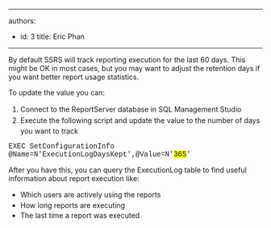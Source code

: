 

---
authors:
  - id: 3
    title: Eric Phan
---




<span class='intro'> By default SSRS will track reporting execution for the last 60 days. This might be OK in most cases, but you may want to adjust the retention days if you want better report usage statistics.<br> </span>

<p>​T​o update the value you can&#58;<br></p><ol><li><span style="line-height&#58;1.6;">​</span><span style="line-height&#58;1.6;">​​Connect to the ReportServer database in SQL Management Studio</span><br></li><li><span style="line-height&#58;1.6;">Execute the following script and update the value to the number of days you want to track</span><br></li></ol><p></p><p class="ssw15-rteElement-CodeArea"><span style="font-family&#58;&quot;courier new&quot;;">​​EXEC SetConfigurationInfo @Name=N'ExecutionLogDaysKept',@Value=N'<span style="background-color&#58;#ffff00;">365</span>'</span><br></p><p></p><p>After you have this, you can query the ExecutionLog table to find useful information about report execution like&#58;<br></p><ul><li><span style="line-height&#58;20.8px;">​Which users are actively using the reports<br></span></li><li><span style="line-height&#58;20.8px;">How long reports are executing</span></li><li><span style="line-height&#58;20.8px;">The last time a report was executed</span></li></ul><br>


